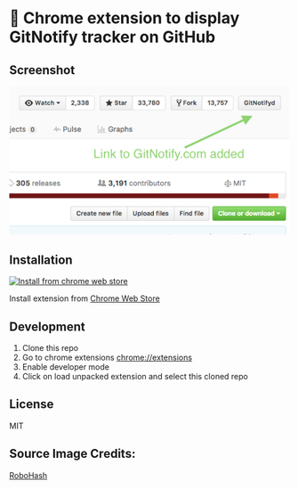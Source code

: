 
# 🚀 Chrome extension to display GitNotify tracker on GitHub

<!--
[![Chrome Web Store](https://img.shields.io/chrome-web-store/v/aaaaaaaaaaaaaaaaaaaaaaaaaaaaaaaa.svg)](https://chrome.google.com/webstore/detail/gitnotify-for-github/aaaaaaaaaaaaaaaaaaaaaaaaaaaaaaaa)
[![Chrome Web Store](https://img.shields.io/chrome-web-store/d/aaaaaaaaaaaaaaaaaaaaaaaaaaaaaaaa.svg)](https://chrome.google.com/webstore/detail/gitnotify-for-github/aaaaaaaaaaaaaaaaaaaaaaaaaaaaaaaa) -->


## Screenshot

![Screenshot of GitNotify Chrome Extenstion working on GitHub](https://raw.githubusercontent.com/sairam/gitnotify-chrome-ext/master/screenshot.png)


## Installation

[![Install from chrome web store](https://developer.chrome.com/webstore/images/ChromeWebStore_Badge_v2_340x96.png)](https://chrome.google.com/webstore/detail/gitnotify-for-github/aaaaaaaaaaaaaaaaaaaaaaaaaaaaaaaa)

Install extension from [Chrome Web Store](https://chrome.google.com/webstore/detail/gitnotify-for-github/aaaaaaaaaaaaaaaaaaaaaaaaaaaaaaaa)

## Development

1. Clone this repo
2. Go to chrome extensions [chrome://extensions](chrome://extensions)
3. Enable developer mode
4. Click on load unpacked extension and select this cloned repo

## License
MIT

## Source Image Credits:
[RoboHash](https://robohash.org)
